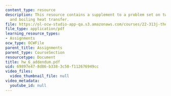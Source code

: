 ```yaml
---
content_type: resource
description: This resource contains a supplement to a problem set on two-phase flow
  and boiling heat transfer.
file: https://ol-ocw-studio-app-qa.s3.amazonaws.com/courses/22-313j-thermal-hydraulics-in-power-technology-spring-2007/69897e478d86b3383c50f112676949cc_hw_6_addendum.pdf
file_type: application/pdf
learning_resource_types:
- Assignments
ocw_type: OCWFile
parent_title: Assignments
parent_type: CourseSection
resourcetype: Document
title: hw_6_addendum.pdf
uid: 69897e47-8d86-b338-3c50-f112676949cc
video_files:
  video_thumbnail_file: null
video_metadata:
  youtube_id: null
---
```

